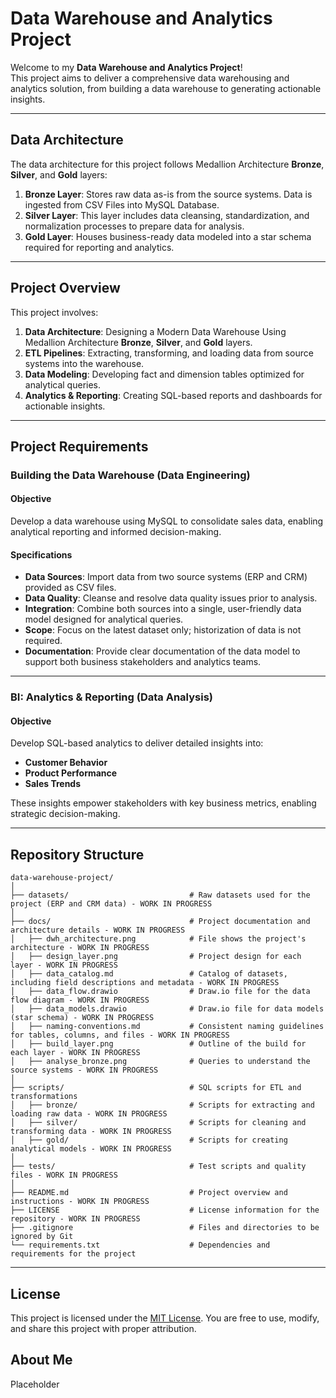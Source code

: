 # Data Warehouse and Analytics Project

Welcome to my **Data Warehouse and Analytics Project**!  
This project aims to deliver a comprehensive data warehousing and analytics solution, from building a data warehouse to generating actionable insights.

---
## Data Architecture

The data architecture for this project follows Medallion Architecture **Bronze**, **Silver**, and **Gold** layers:


1. **Bronze Layer**: Stores raw data as-is from the source systems. Data is ingested from CSV Files into MySQL Database.
2. **Silver Layer**: This layer includes data cleansing, standardization, and normalization processes to prepare data for analysis.
3. **Gold Layer**: Houses business-ready data modeled into a star schema required for reporting and analytics.

---
## Project Overview

This project involves:

1. **Data Architecture**: Designing a Modern Data Warehouse Using Medallion Architecture **Bronze**, **Silver**, and **Gold** layers.
2. **ETL Pipelines**: Extracting, transforming, and loading data from source systems into the warehouse.
3. **Data Modeling**: Developing fact and dimension tables optimized for analytical queries.
4. **Analytics & Reporting**: Creating SQL-based reports and dashboards for actionable insights.

---
## Project Requirements

### Building the Data Warehouse (Data Engineering)

#### Objective
Develop a data warehouse using MySQL to consolidate sales data, enabling analytical reporting and informed decision-making.

#### Specifications
- **Data Sources**: Import data from two source systems (ERP and CRM) provided as CSV files.
- **Data Quality**: Cleanse and resolve data quality issues prior to analysis.
- **Integration**: Combine both sources into a single, user-friendly data model designed for analytical queries.
- **Scope**: Focus on the latest dataset only; historization of data is not required.
- **Documentation**: Provide clear documentation of the data model to support both business stakeholders and analytics teams.

---

### BI: Analytics & Reporting (Data Analysis)

#### Objective
Develop SQL-based analytics to deliver detailed insights into:
- **Customer Behavior**
- **Product Performance**
- **Sales Trends**

These insights empower stakeholders with key business metrics, enabling strategic decision-making.  

---
## Repository Structure
```
data-warehouse-project/
│
├── datasets/                           # Raw datasets used for the project (ERP and CRM data) - WORK IN PROGRESS
│
├── docs/                               # Project documentation and architecture details - WORK IN PROGRESS
│   ├── dwh_architecture.png            # File shows the project's architecture - WORK IN PROGRESS
│   ├── design_layer.png                # Project design for each layer - WORK IN PROGRESS
│   ├── data_catalog.md                 # Catalog of datasets, including field descriptions and metadata - WORK IN PROGRESS
│   ├── data_flow.drawio                # Draw.io file for the data flow diagram - WORK IN PROGRESS
│   ├── data_models.drawio              # Draw.io file for data models (star schema) - WORK IN PROGRESS
│   ├── naming-conventions.md           # Consistent naming guidelines for tables, columns, and files - WORK IN PROGRESS
│   ├── build_layer.png                 # Outline of the build for each layer - WORK IN PROGRESS
│   ├── analyse_bronze.png              # Queries to understand the source systems - WORK IN PROGRESS
│
├── scripts/                            # SQL scripts for ETL and transformations
│   ├── bronze/                         # Scripts for extracting and loading raw data - WORK IN PROGRESS
│   ├── silver/                         # Scripts for cleaning and transforming data - WORK IN PROGRESS
│   ├── gold/                           # Scripts for creating analytical models - WORK IN PROGRESS
│
├── tests/                              # Test scripts and quality files - WORK IN PROGRESS
│
├── README.md                           # Project overview and instructions - WORK IN PROGRESS
├── LICENSE                             # License information for the repository - WORK IN PROGRESS
├── .gitignore                          # Files and directories to be ignored by Git
└── requirements.txt                    # Dependencies and requirements for the project
```
---
## License

This project is licensed under the [MIT License](LICENSE). You are free to use, modify, and share this project with proper attribution.

## About Me

Placeholder
